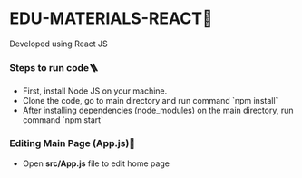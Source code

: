 # EDU-MATERIALS-REACT📄
Developed using React JS
<h3>Steps to run code🪜</h3>
<ul>
  <li>First, install Node JS on your machine.</li>
  <li>Clone the code, go to main directory and run command `npm install` </li>
  <li>After installing dependencies (node_modules) on the main directory, run command `npm start` </li>
</ul>

<h3>Editing Main Page (App.js)🚀</h3>
<ul>
  <li>Open <b>src/App.js</b> file to edit home page</li>
</ul>
